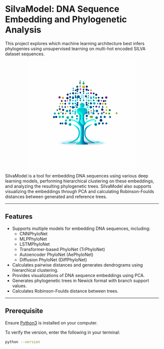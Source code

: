 # SilvaModel: DNA Sequence Embedding and Phylogenetic Analysis

This project explores which machine learning architecture best infers phylogenies using unsupervised learning on multi-hot encoded SILVA dataset sequences.

<p align="center">
  <a href="https://github.com/github_username/repo_name">
    <img src="img/logo.png" width="350" title="logo">
  </a>
</p>

SilvaModel is a tool for embedding DNA sequences using various deep learning models, performing hierarchical clustering on these embeddings, and analyzing the resulting phylogenetic trees. SilvaModel also supports visualizing the embeddings through PCA and calculating Robinson-Foulds distances between generated and reference trees.

---

## Features

- Supports multiple models for embedding DNA sequences, including:
  - CNNPhyloNet
  - MLPPhyloNet
  - LSTMPhyloNet
  - Transformer-based PhyloNet (TrPhyloNet)
  - Autoencoder PhyloNet (AePhyloNet)
  - Diffusion PhyloNet (DiffPhyloNet)
- Calculates pairwise distances and generates dendrograms using hierarchical clustering.
- Provides visualizations of DNA sequence embeddings using PCA.
- Generates phylogenetic trees in Newick format with branch support values.
- Calculates Robinson-Foulds distance between trees.

---

## Prerequisite

Ensure [Python3](https://www.python.org/downloads/) is installed on your computer.

To verify the version, enter the following in your terminal:

```sh
python --version

